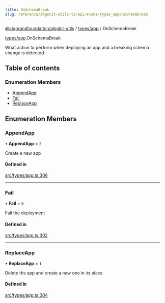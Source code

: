 ```yaml
---
title: OnSchemaBreak
slug: reference/algokit-utils-ts/api/enums/types_apponschemabreak
---
```

[@algorandfoundation/algokit-utils](/reference/algokit-utils-ts/api/overview) / [types/app](/reference/algokit-utils-ts/api/modules/types_app/) / OnSchemaBreak



[types/app](/reference/algokit-utils-ts/api/modules/types_app/).OnSchemaBreak

What action to perform when deploying an app and a breaking schema change is detected

## Table of contents

### Enumeration Members

- [AppendApp](#appendapp)
- [Fail](#fail)
- [ReplaceApp](#replaceapp)

## Enumeration Members

### AppendApp

• **AppendApp** = ``2``

Create a new app

#### Defined in

[src/types/app.ts:306](https://github.com/algorandfoundation/algokit-utils-ts/blob/main/src/types/app.ts#L306)

___

### Fail

• **Fail** = ``0``

Fail the deployment

#### Defined in

[src/types/app.ts:302](https://github.com/algorandfoundation/algokit-utils-ts/blob/main/src/types/app.ts#L302)

___

### ReplaceApp

• **ReplaceApp** = ``1``

Delete the app and create a new one in its place

#### Defined in

[src/types/app.ts:304](https://github.com/algorandfoundation/algokit-utils-ts/blob/main/src/types/app.ts#L304)